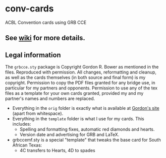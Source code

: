 # conv-cards
ACBL Convention cards using GRB CCE

##  See [wiki](https://github.com/mycroftw/conv-cards/wiki) for more details.

## Legal information

The `grbcce.sty` package is Copyright Gordon R. Bower as mentioned in the files.
Reproduced with permission.
All changes, reformatting and cleanup, as well as the cards themselves (in both source and final form) is my copyright.
Permission to copy the PDF files granted for any bridge use, in particular for my partners and opponents.
Permission to use any of the tex files as a template for your own cards granted, provided my and my partner's names and numbers are replaced.
 - Everything in the `orig` folder is exactly what is available at [Gordon's site](https://taigabridge.net/latex/grbcce.htm) (apart from whitespace).
 - Everything in the `template` folder is what I use for my cards.  This includes:
   - Spelling and formatting fixes, automatic red diamonds and hearts.
   - Version date and advertising for GRB and LaTeX.
 - grbccemf.sty is a special "template" that tweaks the base card for South African Texas:
   - 4C transfers to Hearts, 4D to spades
